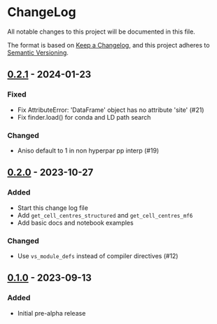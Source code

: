 # ChangeLog
All notable changes to this project will be documented in this file.

The format is based on [Keep a Changelog](https://keepachangelog.com/en/1.1.0/),
and this project adheres to [Semantic Versioning](https://semver.org/spec/v2.0.0.html).

## [0.2.1] - 2024-01-23
### Fixed
- Fix AttributeError: 'DataFrame' object has no attribute 'site' (#21)
- Fix finder.load() for conda and LD path search

### Changed
- Aniso default to 1 in non hyperpar pp interp (#19)

## [0.2.0] - 2023-10-27
### Added
- Start this change log file
- Add `get_cell_centres_structured` and `get_cell_centres_mf6`
- Add basic docs and notebook examples

### Changed
- Use `vs_module_defs` instead of compiler directives (#12)

## [0.1.0] - 2023-09-13
### Added
- Initial pre-alpha release

[0.2.1]: https://github.com/pypest/pypestutils/compare/v0.2.0...v0.2.1
[0.2.0]: https://github.com/pypest/pypestutils/compare/v0.1.0...v0.2.0
[0.1.0]: https://github.com/pypest/pypestutils/releases/tag/v0.1.0
